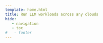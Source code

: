 ```yaml
---
template: home.html
title: Run LLM workloads across any clouds
hide:
   - navigation
   - toc
#   - footer
---
```

